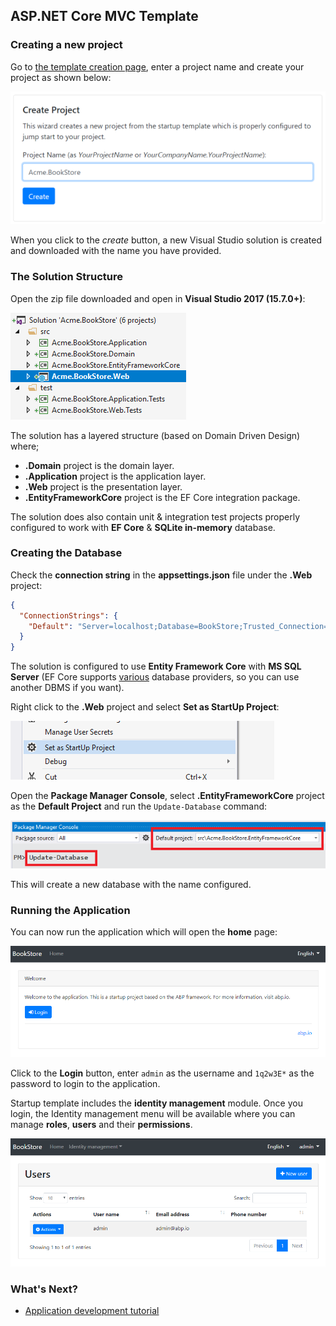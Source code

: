 ## ASP.NET Core MVC Template

### Creating a new project

Go to [the template creation page](https://abp.io/Templates), enter a project name and create your project as shown below:

![bookstore-create--template](images/bookstore-create-template.png)

When you click to the *create* button, a new Visual Studio solution is created and downloaded with the name you have provided.

### The Solution Structure

Open the zip file downloaded and open in **Visual Studio 2017 (15.7.0+)**:

![bookstore-visual-studio-solution](images/bookstore-visual-studio-solution.png)

The solution has a layered structure (based on Domain Driven Design) where;

* **.Domain** project is the domain layer.
* **.Application** project is the application layer.
* **.Web** project is the presentation layer.
* **.EntityFrameworkCore** project is the EF Core integration package.

The solution does also contain unit & integration test projects properly configured to work with **EF Core** & **SQLite in-memory** database.

### Creating the Database

Check the **connection string** in the **appsettings.json** file under the **.Web** project:

````json
{
  "ConnectionStrings": {
    "Default": "Server=localhost;Database=BookStore;Trusted_Connection=True"
  }
}
````

The solution is configured to use **Entity Framework Core** with **MS SQL Server** (EF Core supports [various](https://docs.microsoft.com/en-us/ef/core/providers/) database providers, so you can use another DBMS if you want).

Right click to the **.Web** project and select **Set as StartUp Project**:

![set-as-startup-project](images/set-as-startup-project.png)

Open the **Package Manager Console**, select **.EntityFrameworkCore** project as the **Default Project** and run the `Update-Database` command:

![pcm-update-database](images/pcm-update-database.png)

This will create a new database with the name configured.

### Running the Application

You can now run the application which will open the **home** page:

![bookstore-homepage](images/bookstore-homepage.png)

Click to the **Login** button, enter `admin` as the username and `1q2w3E*` as the password to login to the application.

Startup template includes the **identity management** module. Once you login, the Identity management menu will be available where you can manage **roles**, **users** and their **permissions**.

![bookstore-user-management](images/bookstore-user-management.png)

### What's Next?

* [Application development tutorial](Tutorials/AspNetCore-Mvc/Part-I.md)